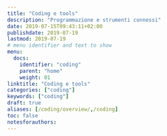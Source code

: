 ```yaml
---
title: "Coding e tools"
description: "Programmazione e strumenti connessi"
date: 2019-07-15T09:43:11+02:00
publishdate: 2019-07-19
lastmod: 2019-07-19
# menu identifier and text to show
menu:
  docs:
    identifier: "coding"
    parent: "home"
    weight: 01
linktitle: "Coding e tools"
categories: ["coding"]
keywords: ["coding"]
draft: true
aliases: [/coding/overview/,/coding]
toc: false
notesforauthors:
---
```

